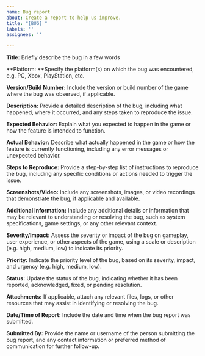 ```yaml
---
name: Bug report
about: Create a report to help us improve.
title: "[BUG] "
labels: ''
assignees: ''

---
```


**Title:** Briefly describe the bug in a few words

**Platform: **Specify the platform(s) on which the bug was encountered, e.g. PC, Xbox, PlayStation, etc.

**Version/Build Number:** Include the version or build number of the game where the bug was observed, if applicable.

**Description:**
Provide a detailed description of the bug, including what happened, where it occurred, and any steps taken to reproduce the issue.

**Expected Behavior:**
Explain what you expected to happen in the game or how the feature is intended to function.

**Actual Behavior:**
Describe what actually happened in the game or how the feature is currently functioning, including any error messages or unexpected behavior.

**Steps to Reproduce:**
Provide a step-by-step list of instructions to reproduce the bug, including any specific conditions or actions needed to trigger the issue.

**Screenshots/Video:**
Include any screenshots, images, or video recordings that demonstrate the bug, if applicable and available.

**Additional Information:**
Include any additional details or information that may be relevant to understanding or resolving the bug, such as system specifications, game settings, or any other relevant context.

**Severity/Impact:**
Assess the severity or impact of the bug on gameplay, user experience, or other aspects of the game, using a scale or description (e.g. high, medium, low) to indicate its priority.

**Priority:**
Indicate the priority level of the bug, based on its severity, impact, and urgency (e.g. high, medium, low).

**Status:**
Update the status of the bug, indicating whether it has been reported, acknowledged, fixed, or pending resolution.

**Attachments:**
If applicable, attach any relevant files, logs, or other resources that may assist in identifying or resolving the bug.

**Date/Time of Report:**
Include the date and time when the bug report was submitted.

**Submitted By:**
Provide the name or username of the person submitting the bug report, and any contact information or preferred method of communication for further follow-up.
